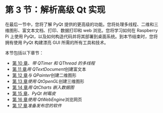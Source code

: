 # 第 3 节：解析高级 Qt 实现

在最后一节中，您将了解 PyQt 提供的更高级的功能。您将处理多线程、二维和三维图形、富文本文档、打印、数据打印和 web 浏览。您将学习如何在 Raspberry Pi 上使用 PyQt，以及如何构造代码并将其部署到桌面系统。到本节结束时，您将拥有使用 PyQt 构建漂亮 GUI 所需的所有工具和技术。

本节包括以下章节：

*   [第 10 章](10.html)、*带 QTimer 和 QThread 的多线程*
*   [第 11 章](11.html)*用 QTextDocument*创建富文本
*   [第 12 章](12.html)*与 QPainter*创建二维图形
*   [第 13 章](13.html)*使用 QtOpenGL*创建三维图形
*   [第 14 章](14.html)*用 QtCharts 嵌入数据图*
*   [第 15 章](15.html)、*PyQt 树莓皮*
*   [第 16 章](16.html)*使用 QtWebEngine*浏览网页
*   [第 17 章](17.html)*准备发布您的软件*